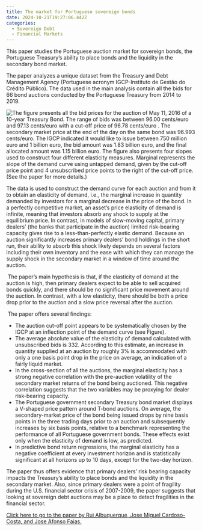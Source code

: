 ```yaml
---
title: The market for Portuguese sovereign bonds
date: 2024-10-21T19:27:06.442Z
categories:
  - Sovereign Debt
  - Financial Markets
---
```

This paper studies the Portuguese auction market for sovereign bonds, the Portuguese Treasury’s ability to place bonds and the liquidity in the secondary bond market.

The paper analyzes a unique dataset from the Treasury and Debt Management Agency (Portuguese acronym IGCP-Instituto de Gestão do Crédito Público). The data used in the main analysis contain all the bids for 66 bond auctions conducted by the Portuguese Treasury from 2014 to 2019. 

![](https://ucarecdn.com/a1946f9b-2ae0-4d55-bb9a-c8dba4d802a5/ "The figure presents all the bid prices for the auction of May 11, 2016 of a 10-year Treasury Bond. The range of bids was between 96.00 cents/euro and 97.13 cents/euro with a cut-off price of 96.78 cents/euro . The secondary market price at the end of the day on the same bond was 96.993 cents/euro. The IGCP indicated it would like to issue between 750 million euro and 1 billion euro, the bid amount was 1.83 billion euro, and the final allocated amount was 1.15 billion euro. The figure also presents four slopes used to construct four different elasticity measures. Marginal represents the slope of the demand curve using untapped demand, given by the cut-off price point and 4 unsubscribed price points to the right of the cut-off price. (See the paper for more details.)")

The data is used to construct the demand curve for each auction and from it to obtain an elasticity of demand, i.e., the marginal increase in quantity demanded by investors for a marginal decrease in the price of the bond. In a perfectly competitive market, an asset’s price elasticity of demand is infinite, meaning that investors absorb any shock to supply at the equilibrium price. In contrast, in models of slow-moving capital, primary dealers’ (the banks that participate in the auction) limited risk-bearing capacity gives rise to a less-than-perfectly elastic demand. Because an auction significantly increases primary dealers’ bond holdings in the short run, their ability to absorb this shock likely depends on several factors including their own inventory and the ease with which they can manage the supply shock in the secondary market in a window of time around the auction. 

 The paper’s main hypothesis is that, if the elasticity of demand at the auction is high, then primary dealers expect to be able to sell acquired bonds quickly, and there should be no significant price movement around the auction. In contrast, with a low elasticity, there should be both a price drop prior to the auction and a slow price reversal after the auction. 

 The paper offers several findings: 

* The auction cut-off point appears to be systematically chosen by the IGCP at an inflection point of the demand curve (see Figure).  
* The average absolute value of the elasticity of demand calculated with unsubscribed bids is 332. According to this estimate, an increase in quantity supplied at an auction by roughly 3% is accommodated with only a one basis point drop in the price on average, an indication of a fairly liquid market.
* In the cross-section of all the auctions, the marginal elasticity has a strong negative correlation with the pre-auction volatility of the secondary market returns of the bond being auctioned. This negative correlation suggests that the two variables may be proxying for dealer risk-bearing capacity.
* The Portuguese government secondary Treasury bond market displays a V-shaped price pattern around T-bond auctions. On average, the secondary-market price of the bond being issued drops by nine basis points in the three trading days prior to an auction and subsequently increases by six basis points, relative to a benchmark representing the performance of all Portuguese government bonds. These effects exist only when the elasticity of demand is low, as predicted. 
* In predictive bond return regressions, the marginal elasticity has a negative coefficient at every investment horizon and is statistically significant at all horizons up to 10 days, except for the two-day horizon.

The paper thus offers evidence that primary dealers’ risk bearing capacity impacts the Treasury’s ability to place bonds and the liquidity in the secondary market. Also, since primary dealers were a point of fragility during the U.S. financial sector crisis of 2007-2009, the paper suggests that looking at sovereign debt auctions may be a place to detect fragilities in the financial sector.

[Click here to go to the paper by Rui Albuquerque, Jose Miguel Cardoso-Costa, and Jose Afonso Faias.](https://academic.oup.com/rfs/article-abstract/37/10/3149/7701355?redirectedFrom=fulltext&login=false&utm_source=advanceaccess&utm_campaign=rfs&utm_medium=email)